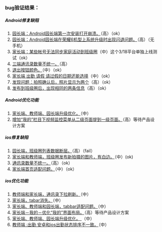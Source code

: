 ### bug验证结果：

##### Android修复缺陷
1. [园长端：Android园长端第一次安装打开崩溃。](http://119.57.164.68:8080/browse/HBB-1537)（高）（ok）
2. [园长端：Android园长端在荣耀6机型上系统升级时出现闪退问题。](http://119.57.164.68:8080/browse/HBB-1500)（高）（无手机）
3. [家长端：某些帐号无法同步家庭活动到班级圈](http://119.57.164.68:8080/browse/HBB-1533)（中）这个3/18平台单独上线测试（ok）
4. [三端通讯录数量不统一。](http://119.57.164.68:8080/browse/HBB-1532)（高）
5. [退出按钮颜色。](http://119.57.164.68:8080/browse/HBB-1530)（中）（ok）
6. [家长端 出勤 请假 请过假的日期还能选择](http://jira.hxkid.com:8080/browse/HBB-1517)（中）（ok）
7. [发现问题：拍照确认后，照片显示为两个](http://119.57.164.68:8080/browse/HBB-1557)（高）（ok）
8. [发布到班级圈后，出现相同的两条信息](http://119.57.164.68:8080/browse/HBB-1558)（高）（ok）

##### Android优化功能
1. [家长端、教师端、园长端升级优化。](http://119.57.164.68:8080/browse/HBB-1534)（中）
2. [增加“我的”栏目下视频监控菜单从二级页面提到一级页面。](http://119.57.164.68:8080/browse/HBB-1516)（高）等待产品设计方案

##### ios修复缺陷
1. [园长端，班级圈列表数据断层。](http://119.57.164.68:8080/browse/HBB-1540)（高）（fail）
2. [家长端和教师端，班级圈发布新拍摄的图片，有白边。](http://119.57.164.68:8080/browse/HBB-1521)（中）(ok)
3. [通讯录数量不统一。](http://119.57.164.68:8080/browse/HBB-1532)（高）（ok）
4. [家长端首页适配问题。](http://119.57.164.68:8080/browse/HBB-1520)（中）（ok）

##### ios优化功能
1. [教师端和家长端，通讯录下拉刷新。](http://119.57.164.68:8080/browse/HBB-1547)（中）
2. [家长端，tabar消失。](http://119.57.164.68:8080/browse/HBB-1544)（中）
3. [家长端、教师端和园长端，tabbar适配问题。](http://119.57.164.68:8080/browse/HBB-1543)（中）
4. [家长端－我的－优化“我的”界面布局。](http://119.57.164.68:8080/browse/HBB-1516)（高）等待产品设计方案
5. [家长端、教师端、园长端升级优化。 ](http://119.57.164.68:8080/browse/HBB-1534)（中）
6. [教师端 :出勤 安卓和ios出勤状态排序不一致。](http://119.57.164.68:8080/browse/HBB-1518)（中）

